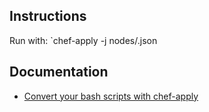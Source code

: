 Instructions
------------

Run with: `chef-apply <recipe-name> -j nodes/<node-config>.json

Documentation
-------------

- [Convert your bash scripts with chef-apply](https://www.chef.io/blog/2015/01/16/convert-your-bash-scripts-with-chef-apply/)
